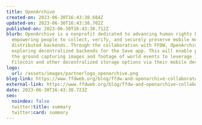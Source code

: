 ```yaml
---
title: OpenArchive
created-on: 2023-06-30T16:43:38.684Z
updated-on: 2023-06-30T16:43:38.702Z
published-on: 2023-06-30T16:43:38.712Z
blurb: OpenArchive is a nonprofit dedicated to advancing human rights by
  empowering people to collect, verify, and securely preserve mobile media using
  distributed backends. Through the collaboration with FFDW, OpenArchive is
  exploring decentralized backends for the Save app. This will enable people on
  the ground capturing images and footage of world events to leverage IPFS and
  Filecoin and other decentralized storage options via their mobile device.
logo:
  url: /assets/images/partnerlogo_openarchive.png
blog-link: https://www.ffdweb.org/blog/ffdw-and-openarchive-collaborate-to-deploy-decentralized-archive-for-human-rights-data/
external-link: https://www.ffdweb.org/blog/ffdw-and-openarchive-collaborate-to-deploy-decentralized-archive-for-human-rights-data/
date: 2023-06-30T16:43:38.723Z
seo:
  noindex: false
  twitter:title: summary
  twitter:card: summary
---
```

